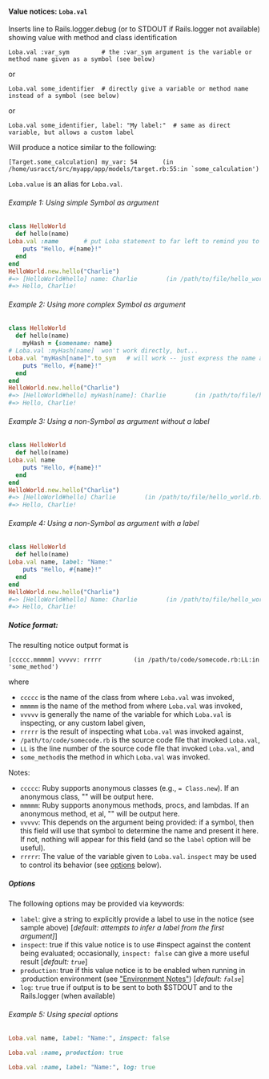 #### Value notices:  `Loba.val`

Inserts line to Rails.logger.debug (or to STDOUT if Rails.logger not available) showing value with method and class identification

```
Loba.val :var_sym         # the :var_sym argument is the variable or method name given as a symbol (see below)
```

or

```
Loba.val some_identifier  # directly give a variable or method name instead of a symbol (see below)
```

or

```
Loba.val some_identifier, label: "My label:"  # same as direct variable, but allows a custom label
```

Will produce a notice similar to the following:

```
[Target.some_calculation] my_var: 54       (in /home/usracct/src/myapp/app/models/target.rb:55:in `some_calculation')
```

`Loba.value` is an alias for `Loba.val`.

###### Example 1: Using simple Symbol as argument
```ruby
class HelloWorld
  def hello(name)
Loba.val :name       # put Loba statement to far left to remind you to remove when done
    puts "Hello, #{name}!"
  end
end
HelloWorld.new.hello("Charlie")
#=> [HelloWorld#hello] name: Charlie        (in /path/to/file/hello_world.rb:3:in `hello')
#=> Hello, Charlie!
```

###### Example 2: Using more complex Symbol as argument
```ruby
class HelloWorld
  def hello(name)
    myHash = {somename: name}
# Loba.val :myHash[name]  won't work directly, but...
Loba.val "myHash[name]".to_sym   # will work -- just express the name as a String and cast to a Symbol
    puts "Hello, #{name}!"
  end
end
HelloWorld.new.hello("Charlie")
#=> [HelloWorld#hello] myHash[name]: Charlie        (in /path/to/file/hello_world.rb:5:in `hello')
#=> Hello, Charlie!
```

###### Example 3: Using a non-Symbol as argument without a label
```ruby
class HelloWorld
  def hello(name)
Loba.val name
    puts "Hello, #{name}!"
  end
end
HelloWorld.new.hello("Charlie")
#=> [HelloWorld#hello] Charlie        (in /path/to/file/hello_world.rb:3:in `hello')
#=> Hello, Charlie!
```

###### Example 4: Using a non-Symbol as argument with a label
```ruby
class HelloWorld
  def hello(name)
Loba.val name, label: "Name:"
    puts "Hello, #{name}!"
  end
end
HelloWorld.new.hello("Charlie")
#=> [HelloWorld#hello] Name: Charlie        (in /path/to/file/hello_world.rb:3:in `hello')
#=> Hello, Charlie!
```

##### Notice format:

The resulting notice output format is

```
[ccccc.mmmmm] vvvvv: rrrrr         (in /path/to/code/somecode.rb:LL:in 'some_method')
```

where
*   `ccccc` is the name of the class from where `Loba.val` was invoked,
*   `mmmmm` is the name of the method from where `Loba.val` was invoked,
*   `vvvvv` is generally the name of the variable for which `Loba.val` is inspecting, or any custom label given,
*   `rrrrr` is the result of inspecting what `Loba.val` was invoked against,
*   `/path/to/code/somecode.rb` is the source code file that invoked `Loba.val`,
*   `LL` is the line number of the source code file that invoked `Loba.val`, and
*   `some_method`is the method in which `Loba.val` was invoked.


Notes:
*   `ccccc`:  Ruby supports anonymous classes (e.g., `= Class.new`).  If an anonymous class, "<anonymous class>" will be output here.
*   `mmmmm`:  Ruby supports anonymous methods, procs, and lambdas.  If an anonymous method, et al, "<anonymous method>" will be output here.
*   `vvvvv`:  This depends on the argument being provided:  if a symbol, then this field will use that symbol to determine the name and present it here.  If not, nothing will appear for this field (and so the `label` option will be useful).
*   `rrrrr`:  The value of the variable given to `Loba.val`. `inspect` may be used to control its behavior (see [options](#options) below).

##### Options

The following options may be provided via keywords:
*   `label`: give a string to explicitly provide a label to use in the notice (see sample above) \[_default: attempts to infer a label from the first argument]_\]
*   `inspect`: true if this value notice is to use #inspect against the content being evaluated; occasionally, `inspect: false` can give a more useful result \[_default: `true`_\]
*   `production`: true if this value notice is to be enabled when running in :production environment (see ["Environment Notes"](README.md#environment-notes)) \[_default: `false`_\]
*   `log`: `true` true if output is to be sent to both $STDOUT and to the Rails.logger (when available)

###### Example 5: Using special options
```ruby
Loba.val name, label: "Name:", inspect: false
```
```ruby
Loba.val :name, production: true
```
```ruby
Loba.val :name, label: "Name:", log: true
```
